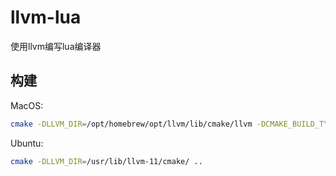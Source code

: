 # llvm-lua
使用llvm编写lua编译器

## 构建

MacOS:

```bash
cmake -DLLVM_DIR=/opt/homebrew/opt/llvm/lib/cmake/llvm -DCMAKE_BUILD_TYPE=Release ..
```

Ubuntu:

```bash
cmake -DLLVM_DIR=/usr/lib/llvm-11/cmake/ ..
```